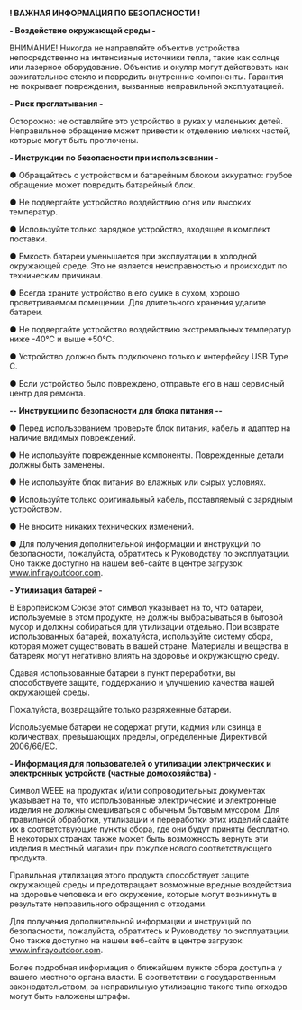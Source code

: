 **! ВАЖНАЯ ИНФОРМАЦИЯ ПО БЕЗОПАСНОСТИ !**

**- Воздействие окружающей среды -**

ВНИМАНИЕ! Никогда не направляйте объектив устройства непосредственно на интенсивные источники тепла, такие как солнце или лазерное оборудование. Объектив и окуляр могут действовать как зажигательное стекло и повредить внутренние компоненты. Гарантия не покрывает повреждения, вызванные неправильной эксплуатацией.

**- Риск проглатывания -**

Осторожно: не оставляйте это устройство в руках у маленьких детей. Неправильное обращение может привести к отделению мелких частей, которые могут быть проглочены.

**- Инструкции по безопасности при использовании -**

● Обращайтесь с устройством и батарейным блоком аккуратно: грубое обращение может повредить батарейный блок.

● Не подвергайте устройство воздействию огня или высоких температур.

● Используйте только зарядное устройство, входящее в комплект поставки.

● Емкость батареи уменьшается при эксплуатации в холодной окружающей среде. Это не является неисправностью и происходит по техническим причинам.

● Всегда храните устройство в его сумке в сухом, хорошо проветриваемом помещении. Для длительного хранения удалите батареи.

● Не подвергайте устройство воздействию экстремальных температур ниже -40°C и выше +50°C.

● Устройство должно быть подключено только к интерфейсу USB Type C.

● Если устройство было повреждено, отправьте его в наш сервисный центр для ремонта.

**-- Инструкции по безопасности для блока питания --**

● Перед использованием проверьте блок питания, кабель и адаптер на наличие видимых повреждений.

● Не используйте поврежденные компоненты. Поврежденные детали должны быть заменены.

● Не используйте блок питания во влажных или сырых условиях.

● Используйте только оригинальный кабель, поставляемый с зарядным устройством.

● Не вносите никаких технических изменений.

● Для получения дополнительной информации и инструкций по безопасности, пожалуйста, обратитесь к Руководству по эксплуатации. Оно также доступно на нашем веб-сайте в центре загрузок: www.infirayoutdoor.com.

**- Утилизация батарей -**

В Европейском Союзе этот символ указывает на то, что батареи, используемые в этом продукте, не должны выбрасываться в бытовой мусор и должны собираться для утилизации отдельно. При возврате использованных батарей, пожалуйста, используйте систему сбора, которая может существовать в вашей стране. Материалы и вещества в батареях могут негативно влиять на здоровье и окружающую среду.

Сдавая использованные батареи в пункт переработки, вы способствуете защите, поддержанию и улучшению качества нашей окружающей среды.

Пожалуйста, возвращайте только разряженные батареи.

Используемые батареи не содержат ртути, кадмия или свинца в количествах, превышающих пределы, определенные Директивой 2006/66/EC.


**- Информация для пользователей о утилизации электрических и электронных устройств (частные домохозяйства) -**

Символ WEEE на продуктах и/или сопроводительных документах указывает на то, что использованные электрические и электронные изделия не должны смешиваться с обычным бытовым мусором. Для правильной обработки, утилизации и переработки этих изделий сдайте их в соответствующие пункты сбора, где они будут приняты бесплатно. В некоторых странах также может быть возможность вернуть эти изделия в местный магазин при покупке нового соответствующего продукта.

Правильная утилизация этого продукта способствует защите окружающей среды и предотвращает возможные вредные воздействия на здоровье человека и его окружение, которые могут возникнуть в результате неправильного обращения с отходами.

Для получения дополнительной информации и инструкций по безопасности, пожалуйста, обратитесь к Руководству по эксплуатации. Оно также доступно на нашем веб-сайте в центре загрузок: www.infirayoutdoor.com.

Более подробная информация о ближайшем пункте сбора доступна у вашего местного органа власти. В соответствии с государственным законодательством, за неправильную утилизацию такого типа отходов могут быть наложены штрафы.
